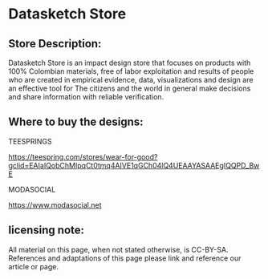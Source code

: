 # Datasketch Store

## Store Description:

Datasketch Store is an impact design store that focuses on products with 100% Colombian materials, free of labor exploitation and results of people who are created in empirical evidence, data, visualizations and design are an effective tool for The citizens and the world in general make decisions and share information with reliable verification.


## Where to buy the designs:

TEESPRINGS

https://teespring.com/stores/wear-for-good?gclid=EAIaIQobChMIpqCt0tmq4AIVE1qGCh04lQ4UEAAYASAAEgIQQPD_BwE

MODASOCIAL

https://www.modasocial.net

## licensing note:


All material on this page, when not stated otherwise, is CC-BY-SA. References and adaptations of this page please link and reference our article or page.


